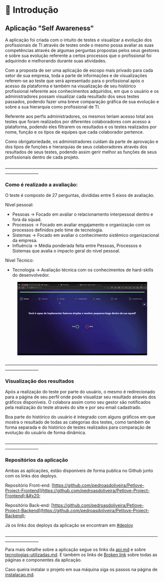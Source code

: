 # 👋 Introdução

## Aplicação "Self Awareness"

A aplicação foi criada com o intuito de testes e visualizar a evolução dos profissionais de TI através de testes onde o mesmo possa avaliar as suas competências através de algumas perguntas propostas pelos seus gestores e sobre sua evolução referente a certos processos que o profissional foi adquirindo e melhorando durante suas atividades.

Com a proposta de ser uma aplicação de escopo mais privado para cada setor de sua empresa, toda a parte de informações e de visualizações referem-se ao teste que será apresentado para o profissional após o acesso da plataforma e também na visualização de seu histórico profissional referente aos conhecimentos adquiridos, em que o usuário e os administradores possam visualizar cada resultado dos seus testes passados, podendo fazer uma breve comparação gráfica de sua evolução e sobre a sua hierarquia como profissional de TI.

Referente aos perfis administradores, os mesmos teriam acesso total aos testes que foram realizados por diferentes colaboradores com acesso a plataforma, podendo eles filtrarem os resultados e os testes realizados por nome, função e os tipos de equipes que cada colaborador pertence.

Como obrigatoriedade, os administradores cuidam da parte de aprovação e dos tipos de funções e hierarquias de seus colaboradores através dos resultados de seus testes, podendo assim gerir melhor as funções de seus profissionais dentro de cada projeto.

\_\_\_\_\_\_\_\_\_\_\_\_\_\_\_\_\_\_\_\_\_\_\_\_\_\_\_\_\_\_\_\_\_\_\_\_\_\_\_\_\_\_\_\_\_\_\_\_\_\_\_\_\_\_\_\_\_\_\_\_\_\_\_\_\_\_\_\_\_\_\_\_\_\_\_\_\_\_\_\_\_\_\_\_\_\_\_\_\_\_\_\_\_\_\_

### Como é realizado a avaliação:

O teste é composto de 27 perguntas, divididas entre 5 eixos de avaliação.

Nível pessoal:

* Pessoas -> Focado em avaliar o relacionamento interpessoal dentro e fora da squad.
* Processos -> Focado em avaliar engajamento e organização com os processos definidos pelo time de tecnologia.
* Sistemas -> Focado em avaliar o conhecimento sistêmico organizacional da empresa.
* Influência -> Média ponderada feita entre Pessoas, Processos e Sistemas que avalia o impacto geral do nível pessoal.

Nível Técnico:

* Tecnologia -> Avaliação técnica com os conhecimentos de hard-skills do desenvolvedor.

<figure><img src=".gitbook/assets/Gif.gif" alt=""><figcaption></figcaption></figure>

\_\_\_\_\_\_\_\_\_\_\_\_\_\_\_\_\_\_\_\_\_\_\_\_\_\_\_\_\_\_\_\_\_\_\_\_\_\_\_\_\_\_\_\_\_\_\_\_\_\_\_\_\_\_\_\_\_\_\_\_\_\_\_\_\_\_\_\_\_\_\_\_\_\_\_\_\_\_\_\_\_\_\_\_\_\_\_\_\_\_\_\_\_\_\_

### Visualização dos resultados

Após a realização do teste por parte do usuário, o mesmo é redirecionado para a página de seu perfil onde pode visualizar seu resultado através dos gráficos disponíveis. O colabora assim como seu gestor são notificados pela realização do teste através do site e por seu email cadastrado.

Boa parte do histórico do usuário é integrado com alguns gráficos em que mostra o resultado de todas as categorias dos testes, como também de forma separada e do histórico de testes realizados para comparação de evolução do usuário de forma dinâmica.&#x20;

\_\_\_\_\_\_\_\_\_\_\_\_\_\_\_\_\_\_\_\_\_\_\_\_\_\_\_\_\_\_\_\_\_\_\_\_\_\_\_\_\_\_\_\_\_\_\_\_\_\_\_\_\_\_\_\_\_\_\_\_\_\_\_\_\_\_\_\_\_\_\_\_\_\_\_\_\_\_\_\_\_\_\_\_\_\_\_\_\_\_\_\_\_\_\_

### Repositórios da aplicação

Ambas as aplicações, estão disponíveis de forma publica no Github junto com os links dos deploys.

Repositório Front-end: [https://github.com/pedroasdoliveira/Petlove-Project-Frontend](https://github.com/pedroasdoliveira/Petlove-Project-Frontend);&#x20;

Repositório Back-end: [https://github.com/pedroasdoliveira/Petlove-Project-Backend](https://github.com/pedroasdoliveira/Petlove-Project-Backend);

Já os links dos deploys da aplicação se encontram em [#deploy](projeto/tecnologias-utilizadas.md#deploy "mention")

\_\_\_\_\_\_\_\_\_\_\_\_\_\_\_\_\_\_\_\_\_\_\_\_\_\_\_\_\_\_\_\_\_\_\_\_\_\_\_\_\_\_\_\_\_\_\_\_\_\_\_\_\_\_\_\_\_\_\_\_\_\_\_\_\_\_\_\_\_\_\_\_\_\_\_\_\_\_\_\_\_\_\_\_\_\_\_\_\_\_\_\_\_\_\_

Para mais detalhe sobre a aplicação segue os links da [api.md](projeto/api.md "mention") e sobre [tecnologias-utilizadas.md](projeto/tecnologias-utilizadas.md "mention"). E também os links de [Broken link](broken-reference "mention") sobre todas as páginas e componentes da aplicação.

Caso queira instalar o projeto em sua máquina siga os passos na página de [instalacao.md](requisitos/instalacao.md "mention").
